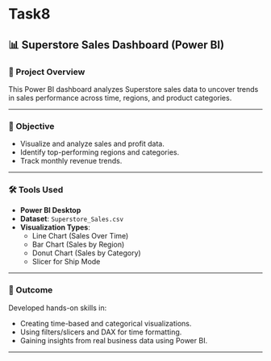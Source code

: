 # Task8

## 📊 Superstore Sales Dashboard (Power BI)

### 📁 Project Overview
This Power BI dashboard analyzes Superstore sales data to uncover trends in sales performance across time, regions, and product categories.

---

### 🎯 Objective
- Visualize and analyze sales and profit data.
- Identify top-performing regions and categories.
- Track monthly revenue trends.

---

### 🛠️ Tools Used
- **Power BI Desktop**
- **Dataset**: `Superstore_Sales.csv`
- **Visualization Types**:
  - Line Chart (Sales Over Time)
  - Bar Chart (Sales by Region)
  - Donut Chart (Sales by Category)
  - Slicer for Ship Mode

---

### 📌 Outcome
Developed hands-on skills in:
- Creating time-based and categorical visualizations.
- Using filters/slicers and DAX for time formatting.
- Gaining insights from real business data using Power BI.

---

